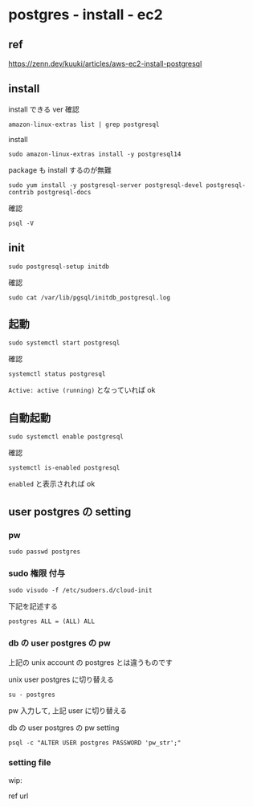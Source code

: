 
# postgres  -  install  -  ec2


## ref

https://zenn.dev/kuuki/articles/aws-ec2-install-postgresql


## install

install できる ver 確認

```
amazon-linux-extras list | grep postgresql
```

install

```
sudo amazon-linux-extras install -y postgresql14
```

package も install するのが無難

```
sudo yum install -y postgresql-server postgresql-devel postgresql-contrib postgresql-docs
```

確認

```
psql -V
```


## init

```
sudo postgresql-setup initdb
```

確認

```
sudo cat /var/lib/pgsql/initdb_postgresql.log
```


## 起動

```
sudo systemctl start postgresql
```

確認

```
systemctl status postgresql
```

`Active: active (running)` となっていれば ok


## 自動起動

```
sudo systemctl enable postgresql
```

確認

```
systemctl is-enabled postgresql
```

`enabled` と表示されれば ok


## user postgres の setting

### pw

```
sudo passwd postgres
```

### sudo 権限 付与

```
sudo visudo -f /etc/sudoers.d/cloud-init
```

下記を記述する

```
postgres ALL = (ALL) ALL
```


### db の user postgres の pw

上記の unix account の postgres とは違うものです

unix user postgres に切り替える

```
su - postgres
```

pw 入力して, 上記 user に切り替える

db の user postgres の pw setting

```
psql -c "ALTER USER postgres PASSWORD 'pw_str';"
```


### setting file

wip:

ref url


